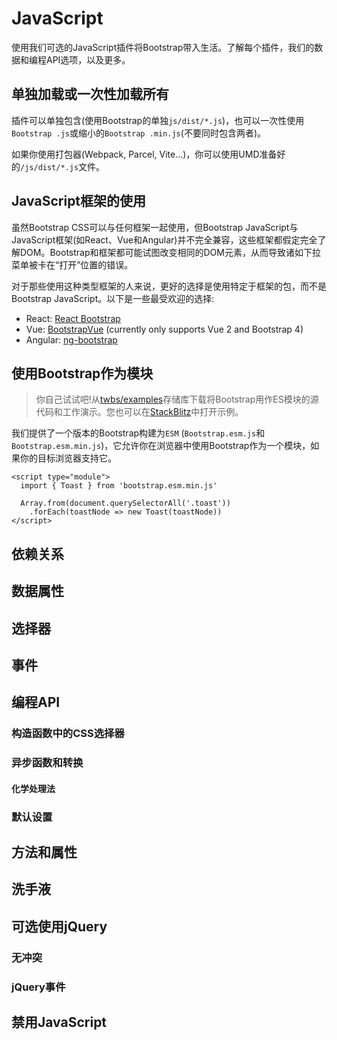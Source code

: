 # JavaScript

使用我们可选的JavaScript插件将Bootstrap带入生活。了解每个插件，我们的数据和编程API选项，以及更多。

## 单独加载或一次性加载所有

插件可以单独包含(使用Bootstrap的单独`js/dist/*.js`)，也可以一次性使用`Bootstrap .js`或缩小的`Bootstrap .min.js`(不要同时包含两者)。

如果你使用打包器(Webpack, Parcel, Vite…)，你可以使用UMD准备好的`/js/dist/*.js`文件。

## JavaScript框架的使用

虽然Bootstrap CSS可以与任何框架一起使用，但Bootstrap JavaScript与JavaScript框架(如React、Vue和Angular)并不完全兼容，这些框架都假定完全了解DOM。Bootstrap和框架都可能试图改变相同的DOM元素，从而导致诸如下拉菜单被卡在“打开”位置的错误。

对于那些使用这种类型框架的人来说，更好的选择是使用特定于框架的包，而不是Bootstrap JavaScript。以下是一些最受欢迎的选择:

*   React: [React Bootstrap](https://react-bootstrap.github.io/)
*   Vue: [BootstrapVue](https://bootstrap-vue.org/) (currently only supports Vue 2 and Bootstrap 4)
*   Angular: [ng-bootstrap](https://ng-bootstrap.github.io/)

## 使用Bootstrap作为模块

> 你自己试试吧!从[twbs/examples](https://github.com/twbs/examples/tree/main/sass-js-esm)存储库下载将Bootstrap用作ES模块的源代码和工作演示。您也可以在[StackBlitz](https://stackblitz.com/github/twbs/examples/tree/main/sass-js-esm?file=index.html)中打开示例。


我们提供了一个版本的Bootstrap构建为`ESM` (`Bootstrap.esm.js`和`Bootstrap.esm.min.js`)，它允许你在浏览器中使用Bootstrap作为一个模块，如果你的目标浏览器支持它。

```
<script type="module">
  import { Toast } from 'bootstrap.esm.min.js'

  Array.from(document.querySelectorAll('.toast'))
    .forEach(toastNode => new Toast(toastNode))
</script>
```

## 依赖关系

## 数据属性

## 选择器

## 事件

## 编程API

### 构造函数中的CSS选择器

### 异步函数和转换

#### 化学处理法

### 默认设置

## 方法和属性

## 洗手液

## 可选使用jQuery

### 无冲突

### jQuery事件

## 禁用JavaScript